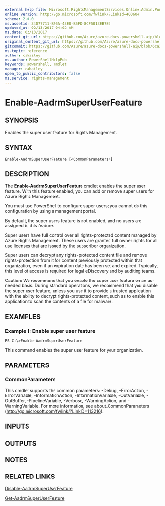 ```yaml
---
external help file: Microsoft.RightsManagementServices.Online.Admin.PowerShell.dll-Help.xml
online version: http://go.microsoft.com/fwlink/?LinkId=400604
schema: 2.0.0
ms.assetid: 34D77711-B96A-43E8-B5FD-8CF5013EB7E3
updated_at: 02/13/2017 04:02 AM
ms.date: 02/13/2017
content_git_url: https://github.com/Azure/azure-docs-powershell-aip/blob/master/Azure%20Information%20Protection/AADRM/vlatest/Enable-AadrmSuperUserFeature.md
original_content_git_url: https://github.com/Azure/azure-docs-powershell-aip/blob/master/Azure%20Information%20Protection/AADRM/vlatest/Enable-AadrmSuperUserFeature.md
gitcommit: https://github.com/Azure/azure-docs-powershell-aip/blob/6ca3a334d2d345bf1565d13869b0587b50bde3b6
ms.topic: reference
author: cabailey
ms.author: PowerShellHelpPub
keywords: powershell, cmdlet
manager: cabailey
open_to_public_contributors: false
ms.service: rights-management
---
```


# Enable-AadrmSuperUserFeature

## SYNOPSIS
Enables the super user feature for Rights Management.

## SYNTAX

```
Enable-AadrmSuperUserFeature [<CommonParameters>]
```

## DESCRIPTION
The **Enable-AadrmSuperUserFeature** cmdlet enables the super user feature. With this feature enabled, you can add or remove super users for Azure Rights Management. 

You must use PowerShell to configure super users; you cannot do this configuration by using a management portal.

By default, the super users feature is not enabled, and no users are assigned to this feature.

Super users have full control over all rights-protected content managed by Azure Rights Management. These users are granted full owner rights for all use licenses that are issued by the subscriber organization. 

Super users can decrypt any rights-protected content file and remove rights-protection from it for content previously protected within that organization, even if an expiration date has been set and expired. Typically, this level of access is required for legal eDiscovery and by auditing teams.

Caution: We recommend that you enable the super user feature on an as-needed basis. During standard operations, we recommend that you disable the super user feature, unless you use it to provide a trusted application with the ability to decrypt rights-protected content, such as to enable this application to scan the contents of a file for malware.

## EXAMPLES

### Example 1: Enable super user feature
```
PS C:\>Enable-AadrmSuperUserFeature
```

This command enables the super user feature for your organization.

## PARAMETERS

### CommonParameters
This cmdlet supports the common parameters: -Debug, -ErrorAction, -ErrorVariable, -InformationAction, -InformationVariable, -OutVariable, -OutBuffer, -PipelineVariable, -Verbose, -WarningAction, and -WarningVariable. For more information, see about_CommonParameters (http://go.microsoft.com/fwlink/?LinkID=113216).

## INPUTS

## OUTPUTS

## NOTES

## RELATED LINKS

[Disable-AadrmSuperUserFeature](./Disable-AadrmSuperUserFeature.md)

[Get-AadrmSuperUserFeature](./Get-AadrmSuperUserFeature.md)
